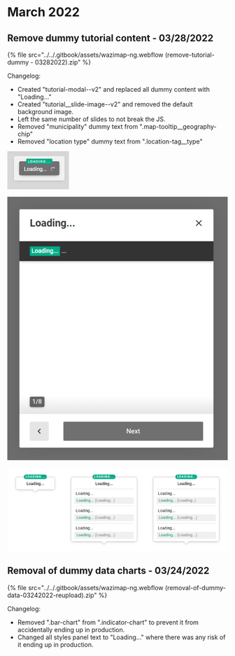 # March 2022

## Remove dummy tutorial content - 03/28/2022

{% file src="../../.gitbook/assets/wazimap-ng.webflow (remove-tutorial-dummy - 03282022).zip" %}

Changelog:

* Created "tutorial-modal--v2" and replaced all dummy content with "Loading..."
* Created "tutorial\_\_slide-image--v2" and removed the default background image.
* Left the same number of slides to not break the JS.
* Removed "municipality" dummy text from ".map-tooltip\_\_geography-chip"
* Removed "location type" dummy text from ".location-tag\_\_type"

![](<../../.gitbook/assets/image (63).png>)

![](<../../.gitbook/assets/image (61).png>)

![](<../../.gitbook/assets/image (62).png>)

## Removal of dummy data charts - 03/24/2022

{% file src="../../.gitbook/assets/wazimap-ng.webflow (removal-of-dummy-data-03242022-reupload).zip" %}

Changelog:

* Removed ".bar-chart" from ".indicator-chart" to prevent it from accidentally ending up in production.
* Changed all styles panel text to "Loading..." where there was any risk of it ending up in production.
